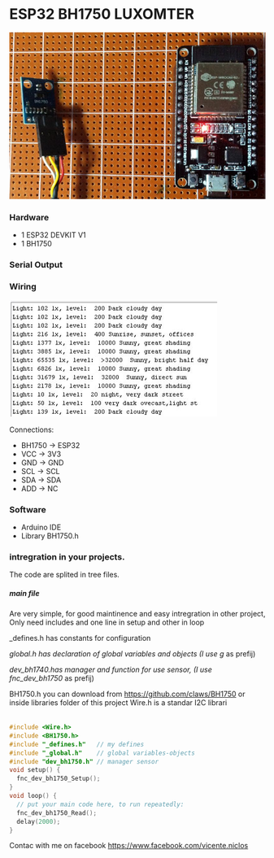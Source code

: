 # ESP32 BH1750 LUXOMTER 

![alt text](https://github.com/vniclos/ESP32-luxometer/blob/master/images/esp32-bh1750_luxometer.jpg?raw=true "esp32 luxometer" )

### Hardware

- 1 ESP32 DEVKIT V1
- 1 BH1750

### Serial Output 

### Wiring
![alt text](https://github.com/vniclos/ESP32-luxometer/blob/master/images/serial.output.jpg?raw=true "esp32 luxometer" )

Connections:
  - BH1750 -> ESP32 
  - VCC -> 3V3 
  - GND -> GND
  - SCL -> SCL 
  - SDA -> SDA 
  - ADD -> NC

### Software
- Arduino IDE
- Library BH1750.h

### intregration in your projects.
The code are splited in tree files.
##### main file 
Are very simple,  for good maintinence and easy intregration in other project, Only need includes and one line in setup and other in loop

_defines.h has constants for configuration

_global.h has declaration of global variables and objects (I use g_ as prefij)

_dev_bh1740.has manager and function for use sensor, (I use  fnc_dev_bh1750_ as prefij)

BH1750.h you can download from https://github.com/claws/BH1750 or inside libraries folder of this project
Wire.h is a standar I2C librari
``` c++

#include <Wire.h>
#include <BH1750.h>
#include "_defines.h"   // my defines
#include "_global.h"    // global variables-objects
#include "dev_bh1750.h" // manager sensor
void setup() {
  fnc_dev_bh1750_Setup();
}
void loop() {
  // put your main code here, to run repeatedly:
  fnc_dev_bh1750_Read();
  delay(2000);
}

```

Contac with me on facebook 
https://www.facebook.com/vicente.niclos
